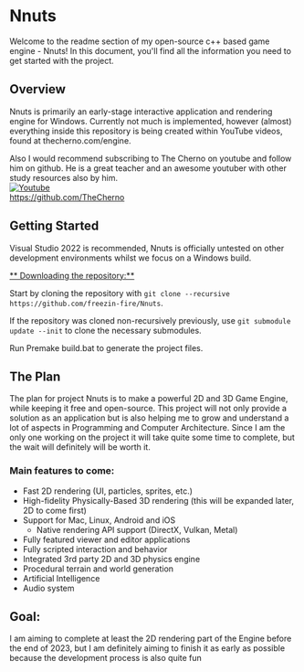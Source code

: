 # Nnuts
Welcome to the readme section of my open-source c++ based game engine - Nnuts!
In this document, you'll find all the information you need to get started with the project.

## Overview
Nnuts is primarily an early-stage interactive application and rendering engine for Windows. Currently not much is implemented, however (almost) everything inside this repository is being created within YouTube videos, found at thecherno.com/engine.

Also I would recommend subscribing to The Cherno on youtube and follow him on github. He is a great teacher and an awesome youtuber with other study resources also by him.<br>
[![Youtube](https://img.shields.io/badge/TheChernoProject--red.svg?style=social&logo=youtube)](https://www.youtube.com/user/TheChernoProject)
<br>https://github.com/TheCherno


## Getting Started
Visual Studio 2022 is recommended, Nnuts is officially untested on other development environments whilst we focus on a Windows build.

<ins>** Downloading the repository:**</ins>

Start by cloning the repository with `git clone --recursive https://github.com/freezin-fire/Nnuts`.

If the repository was cloned non-recursively previously, use `git submodule update --init` to clone the necessary submodules.

Run Premake build.bat to generate the project files.

## The Plan
The plan for project Nnuts is to make a powerful 2D and 3D Game Engine, while keeping it free and open-source. This project will not only provide a solution as an application but is also helping me to grow and understand a lot of aspects in Programming and Computer Architecture.
Since I am the only one working on the project it will take quite some time to complete, but the wait will definitely will be worth it.

### Main features to come:
- Fast 2D rendering (UI, particles, sprites, etc.)
- High-fidelity Physically-Based 3D rendering (this will be expanded later, 2D to come first)
- Support for Mac, Linux, Android and iOS
    - Native rendering API support (DirectX, Vulkan, Metal)
- Fully featured viewer and editor applications
- Fully scripted interaction and behavior
- Integrated 3rd party 2D and 3D physics engine
- Procedural terrain and world generation
- Artificial Intelligence
- Audio system

## Goal:
I am aiming to complete at least the 2D rendering part of the Engine before the end of 2023, but I am definitely aiming to finish it as early as possible because the development process is also quite fun
